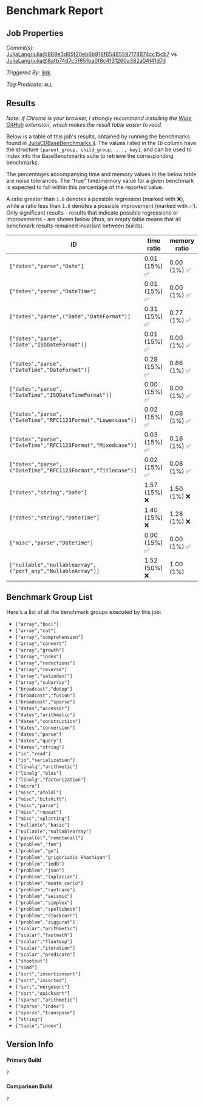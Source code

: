# Benchmark Report

## Job Properties

*Commit(s):* [JuliaLang/julia@869e3d65f20eb6b918f65485597174874cc15cb7](https://github.com/JuliaLang/julia/commit/869e3d65f20eb6b918f65485597174874cc15cb7) vs [JuliaLang/julia@8afb74d7c51651ba0f8c4f31260a382a04f41d7d](https://github.com/JuliaLang/julia/commit/8afb74d7c51651ba0f8c4f31260a382a04f41d7d)

*Triggered By:* [link](https://github.com/JuliaLang/julia/pull/19545#issuecomment-272617225)

*Tag Predicate:* `ALL`

## Results

*Note: If Chrome is your browser, I strongly recommend installing the [Wide GitHub](https://chrome.google.com/webstore/detail/wide-github/kaalofacklcidaampbokdplbklpeldpj?hl=en)
extension, which makes the result table easier to read.*

Below is a table of this job's results, obtained by running the benchmarks found in
[JuliaCI/BaseBenchmarks.jl](https://github.com/JuliaCI/BaseBenchmarks.jl). The values
listed in the `ID` column have the structure `[parent_group, child_group, ..., key]`,
and can be used to index into the BaseBenchmarks suite to retrieve the corresponding
benchmarks.

The percentages accompanying time and memory values in the below table are noise tolerances. The "true"
time/memory value for a given benchmark is expected to fall within this percentage of the reported value.

A ratio greater than `1.0` denotes a possible regression (marked with :x:), while a ratio less
than `1.0` denotes a possible improvement (marked with :white_check_mark:). Only significant results - results
that indicate possible regressions or improvements - are shown below (thus, an empty table means that all
benchmark results remained invariant between builds).

| ID | time ratio | memory ratio |
|----|------------|--------------|
| `["dates","parse","Date"]` | 0.01 (15%) :white_check_mark: | 0.00 (1%) :white_check_mark: |
| `["dates","parse","DateTime"]` | 0.01 (15%) :white_check_mark: | 0.00 (1%) :white_check_mark: |
| `["dates","parse",("Date","DateFormat")]` | 0.31 (15%) :white_check_mark: | 0.77 (1%) :white_check_mark: |
| `["dates","parse",("Date","ISODateFormat")]` | 0.01 (15%) :white_check_mark: | 0.00 (1%) :white_check_mark: |
| `["dates","parse",("DateTime","DateFormat")]` | 0.29 (15%) :white_check_mark: | 0.86 (1%) :white_check_mark: |
| `["dates","parse",("DateTime","ISODateTimeFormat")]` | 0.00 (15%) :white_check_mark: | 0.00 (1%) :white_check_mark: |
| `["dates","parse",("DateTime","RFC1123Format","Lowercase")]` | 0.02 (15%) :white_check_mark: | 0.08 (1%) :white_check_mark: |
| `["dates","parse",("DateTime","RFC1123Format","Mixedcase")]` | 0.03 (15%) :white_check_mark: | 0.18 (1%) :white_check_mark: |
| `["dates","parse",("DateTime","RFC1123Format","Titlecase")]` | 0.02 (15%) :white_check_mark: | 0.08 (1%) :white_check_mark: |
| `["dates","string","Date"]` | 1.57 (15%) :x: | 1.50 (1%) :x: |
| `["dates","string","DateTime"]` | 1.40 (15%) :x: | 1.28 (1%) :x: |
| `["misc","parse","DateTime"]` | 0.00 (15%) :white_check_mark: | 0.00 (1%) :white_check_mark: |
| `["nullable","nullablearray",("perf_any","NullableArray")]` | 1.52 (50%) :x: | 1.00 (1%)  |

## Benchmark Group List

Here's a list of all the benchmark groups executed by this job:

- `["array","bool"]`
- `["array","cat"]`
- `["array","comprehension"]`
- `["array","convert"]`
- `["array","growth"]`
- `["array","index"]`
- `["array","reductions"]`
- `["array","reverse"]`
- `["array","setindex!"]`
- `["array","subarray"]`
- `["broadcast","dotop"]`
- `["broadcast","fusion"]`
- `["broadcast","sparse"]`
- `["dates","accessor"]`
- `["dates","arithmetic"]`
- `["dates","construction"]`
- `["dates","conversion"]`
- `["dates","parse"]`
- `["dates","query"]`
- `["dates","string"]`
- `["io","read"]`
- `["io","serialization"]`
- `["linalg","arithmetic"]`
- `["linalg","blas"]`
- `["linalg","factorization"]`
- `["micro"]`
- `["misc","afoldl"]`
- `["misc","bitshift"]`
- `["misc","parse"]`
- `["misc","repeat"]`
- `["misc","splatting"]`
- `["nullable","basic"]`
- `["nullable","nullablearray"]`
- `["parallel","remotecall"]`
- `["problem","fem"]`
- `["problem","go"]`
- `["problem","grigoriadis khachiyan"]`
- `["problem","imdb"]`
- `["problem","json"]`
- `["problem","laplacian"]`
- `["problem","monte carlo"]`
- `["problem","raytrace"]`
- `["problem","seismic"]`
- `["problem","simplex"]`
- `["problem","spellcheck"]`
- `["problem","stockcorr"]`
- `["problem","ziggurat"]`
- `["scalar","arithmetic"]`
- `["scalar","fastmath"]`
- `["scalar","floatexp"]`
- `["scalar","iteration"]`
- `["scalar","predicate"]`
- `["shootout"]`
- `["simd"]`
- `["sort","insertionsort"]`
- `["sort","issorted"]`
- `["sort","mergesort"]`
- `["sort","quicksort"]`
- `["sparse","arithmetic"]`
- `["sparse","index"]`
- `["sparse","transpose"]`
- `["string"]`
- `["tuple","index"]`

## Version Info

#### Primary Build

```
?
```

#### Comparison Build

```
?
```
